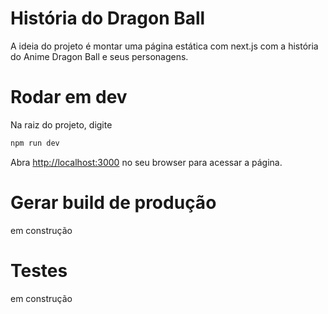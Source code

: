 # História do Dragon Ball
A ideia do projeto é montar uma página estática com next.js com a história do Anime Dragon Ball e seus personagens.

# Rodar em dev

Na raiz do projeto, digite

```bash
npm run dev
```

Abra [http://localhost:3000](http://localhost:3000) no seu browser para acessar a página.


# Gerar build de produção

em construção

# Testes

em construção